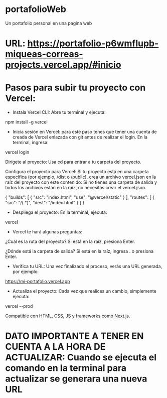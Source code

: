 # portafolioWeb
Un portafolio personal en una pagina web

# URL: https://portafolio-p6wmflupb-miqueas-correas-projects.vercel.app/#inicio

# Pasos para subir tu proyecto con Vercel:

- Instala Vercel CLI:
Abre tu terminal y ejecuta:

npm install -g vercel

- Inicia sesión en Vercel:
para este paso tenes que tener una cuenta de creada de Vercel enlazada con git antes de realizar el login.
En la terminal, ingresa:

vercel login

Dirígete al proyecto:
Usa cd para entrar a tu carpeta del proyecto.

Configura el proyecto para Vercel:
Si tu proyecto está en una carpeta específica (por ejemplo, /dist o /public), crea un archivo vercel.json en la raíz del proyecto con este contenido:
Si no tienes una carpeta de salida y todos los archivos están en la raíz, no necesitas crear el vercel.json.

{
  "builds": [
    { "src": "index.html", "use": "@vercel/static" }
  ],
  "routes": [
    { "src": "/(.*)", "dest": "/index.html" }
  ]
}

- Despliega el proyecto:
En la terminal, ejecuta:

vercel

- Vercel te hará algunas preguntas:

¿Cuál es la ruta del proyecto? Si está en la raíz, presiona Enter.

¿Dónde está la carpeta de salida? Si está en la raíz, ingresa . o presiona Enter.

- Verifica tu URL:
Una vez finalizado el proceso, verás una URL generada, por ejemplo:

https://mi-portafolio.vercel.app

- Actualiza el proyecto:
Cada vez que realices un cambio, simplemente ejecuta:

vercel --prod

Compatible con HTML, CSS, JS y frameworks como Next.js.

# DATO IMPORTANTE A TENER EN CUENTA A LA HORA DE ACTUALIZAR: Cuando se ejecuta el comando en la terminal para actualizar se generara una nueva URL
